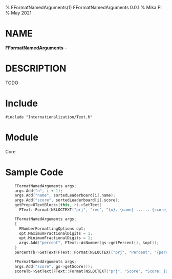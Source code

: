 % FFormatNamedArguments(1) FFormatNamedArguments 0.0.1
% Mika Pi
% May 2021

# NAME

**FFormatNamedArguments** -

# DESCRIPTION
TODO

# Include

`#include "Internationalization/Text.h"`

# Module

Core

# Sample Code
```C++
    FFormatNamedArguments args;
    args.Add("n", i + 1);
    args.Add("name", sortedLeaderboard[i].name);
    args.Add("score", sortedLeaderboard[i].score);
    getProp<UTextBlock>(this, r)->SetText(
      FText::Format(NSLOCTEXT("prj", "rec", "{n}. {name} ...... {score}"), args));
```

```C++
    FFormatNamedArguments args;
    {
      FNumberFormattingOptions opt;
      opt.MaximumFractionalDigits = 1;
      opt.MinimumFractionalDigits = 1;
      args.Add("percent", FText::AsNumber(gs->getPercent(), &opt));
    }
    percentTb->SetText(FText::Format(NSLOCTEXT("prj", "Percent", "{percent}%"), args));
```

```C++
    FFormatNamedArguments args;
    args.Add("score", gs->getScore());
    scoreTb->SetText(FText::Format(NSLOCTEXT("prj", "Score", "Score: {score}"), args));
```
